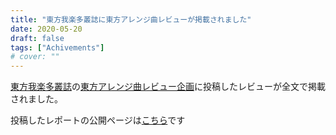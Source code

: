 ```yaml
---
title: "東方我楽多叢誌に東方アレンジ曲レビューが掲載されました"
date: 2020-05-20
draft: false
tags: ["Achivements"]
# cover: ""
---
```


[東方我楽多叢誌](https://touhougarakuta.com/)の[東方アレンジ曲レビュー企画](https://touhougarakuta.com/news/200421a)に投稿したレビューが全文で掲載されました。

投稿したレポートの公開ページは[こちら](https://touhougarakuta.com/music-review/200521a)です

<div class="iframely-embed"><div class="iframely-responsive" style="height: 140px; padding-bottom: 0;"><a href="https://touhougarakuta.com/200521a" data-iframely-url="//cdn.iframe.ly/qT29W8K"></a></div></div><script async src="//cdn.iframe.ly/embed.js" charset="utf-8"></script>
